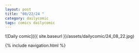 ```yaml
---
layout: post
title: "08/22/24 "
category: dailycomic
tags: comics dailycomic
---
```

![Daily comic]({{ site.baseurl }}/assets/dailycomic/24_08_22.jpg)

{% include navigation.html %}

